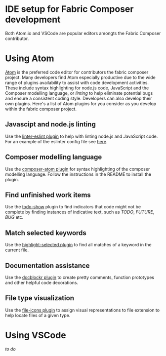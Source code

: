 # IDE setup for Fabric Composer development

Both Atom.io and VSCode are popular editors amongts the Fabric Composer contributor.

# Using Atom

[Atom](https://atom.io/) is the preferred code editor for contributors the fabric composer project.  Many developers find Atom especially productive due to the wide range of plugins availability to assist with code development activities. These include syntax highlighting for node.js code, JavaScript and the Composer modelling language, or *linting* to help eliminate potential bugs and ensure a consistent coding style. Developers can also develop their own plugins. Here's a list of Atom plugins  for you consider as you develop within the fabric composer project.

## Javascipt and node.js linting

Use the [linter-eslint plugin](https://atom.io/packages/linter-eslint) to help with linting node.js and JavaScript code. For an example of the eslinter config file see [here](../packages/composer-admin/.eslintrc.yml).

## Composer modelling language

Use the [composer-atom plugin](https://github.com/fabric-composer/composer-atom-plugin) for syntax highlighting of the composer modelling language.  Follow the instructions in the README to install the plugin.

## Find unfinished work items

Use the [todo-show](https://atom.io/packages/todo-show) plugin to find indicators that code might not be complete by finding instances of indicative text, such as *TODO*, *FUTURE*, *BUG* etc.

## Match selected keywords

Use the [highlight-selected plugin](https://atom.io/packages/highlight-selected) to find all matches of a keyword in the current file.

## Documentation assistance

Use the [docblockr plugin](https://atom.io/packages/docblockr) to create pretty comments, function prototypes and other helpful code decorations.

## File type visualization

Use the [file-icons plugin](https://atom.io/packages/file-icons) to assign visual representations to file extension to help locate files of a given type.

# Using VSCode
_to do_
